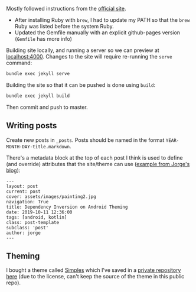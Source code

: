 Mostly followed instructions from the [official site](https://jekyllrb.com/).

- After installing Ruby with `brew`, I had to update my PATH so that the `brew` Ruby was listed before the system Ruby.
- Updated the Gemfile manually with an explicit github-pages version (`Gemfile` has more info)

Building site locally, and running a server so we can preview at [localhost:4000](http://localhost:4000/). Changes to the site will require re-running the `serve` command:

```bash
bundle exec jekyll serve
```

Building the site so that it can be pushed is done using `build`:

```bash
bundle exec jekyll build
```

Then commit and push to master.

## Writing posts

Create new posts in `_posts`. Posts should be named in the format `YEAR-MONTH-DAY-title.markdown`.

There's a metadata block at the top of each post I think is used to define (and override) attributes that the site/theme can use ([example from Jorge's blog](https://raw.githubusercontent.com/JorgeCastilloPrz/jorgecastilloprz.github.io/source/_posts/2019-10-12-dependency-inversion-on-android-theming.md)):

```
---
layout: post
current: post
cover: assets/images/painting2.jpg
navigation: True
title: Dependency Inversion on Android Theming
date: 2019-10-11 12:36:00
tags: [android, kotlin]
class: post-template
subclass: 'post'
author: jorge
---
```

## Theming

I bought a theme called [Simples](https://jekyllthemes.io/theme/simples-blog-jekyll-theme) which I've saved in a [private repository here](https://github.com/ataulm/ataulm.github.io-simples) (due to the license, can't keep the source of the theme in this public repo).


